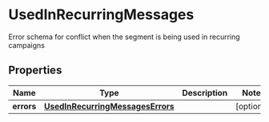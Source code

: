 

# UsedInRecurringMessages

Error schema for conflict when the segment is being used in recurring campaigns
## Properties

Name | Type | Description | Notes
------------ | ------------- | ------------- | -------------
**errors** | [**UsedInRecurringMessagesErrors**](UsedInRecurringMessagesErrors.md) |  |  [optional]



